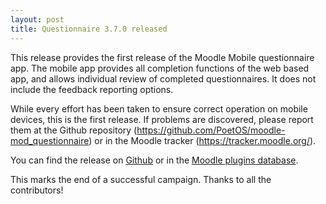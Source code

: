 ```yaml
---
layout: post
title: Questionnaire 3.7.0 released
---
```


This release provides the first release of the Moodle Mobile questionnaire app. The mobile app provides
all completion functions of the web based app, and allows individual review of completed questionnaires.
It does not include the feedback reporting options.

While every effort has been taken to ensure correct operation on mobile devices, this is the first release.
If problems are discovered, please report them at the Github repository 
(https://github.com/PoetOS/moodle-mod_questionnaire) or in the Moodle tracker (https://tracker.moodle.org/).

You can find the release on [Github](https://github.com/PoetOS/moodle-mod_questionnaire/tree/3.7.0) or in the [Moodle
plugins database](https://moodle.org/plugins/pluginversion.php?id=20438).

This marks the end of a successful campaign. Thanks to all the contributors!

